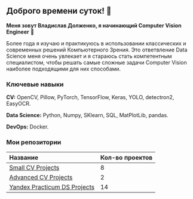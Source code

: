 ## Доброго времени суток! 👋

**Меня зовут Владислав Долженко, я начинающий Computer Vision Engineer** :construction_worker:

Более года я изучаю и практикуюсь в использовании классических и современных решений Компьютерного Зрения. Это ответвление Data Science меня очень увлекает и я стараюсь стать компетентным специалистом, чтобы решать самые сложные задачи Computer Vision наиболее подходящими для них способами. 

### Ключевые навыки

**CV:**
OpenCV, Pillow, PyTorch, TensorFlow, Keras, YOLO, detectron2, EasyOCR.

**Data Science:**
Python, Numpy, SKlearn, SQL, MatPlotLib, pandas.

**DevOps:**
Docker.

### Мои репозитории
| Название | Кол-во проектов |
| :-| :------------ |
| [Small CV Projects](https://github.com/Vdol22/Small-CV-projects) | 8 |
| [Advanced CV Projects](https://github.com/Vdol22/Advanced-CV-Projects) | 2 |
| [Yandex Practicum DS Projects](https://github.com/Vdol22/Yandex-Practicum-Data-Science) | 14 |




<!--
**Vdol22/Vdol22** is a ✨ _special_ ✨ repository because its `README.md` (this file) appears on your GitHub profile.

Here are some ideas to get you started:

- 🔭 I’m currently working on ...
- 🌱 I’m currently learning ...
- 👯 I’m looking to collaborate on ...
- 🤔 I’m looking for help with ...
- 💬 Ask me about ...
- 📫 How to reach me: ...
- 😄 Pronouns: ...
- ⚡ Fun fact: ...
-->
